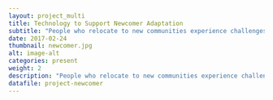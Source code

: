 ```yaml
---
layout: project_multi
title: Technology to Support Newcomer Adaptation
subtitle: "People who relocate to new communities experience challenges such as social-network reconstruction and insufficient information for daily needs. When these challenges are not well addressed, newcomers face additional difficulties, such as mental health issues and limited employment resources. The research goal is to investigate how newcomers utilize information and communciation technologies (ICTs) to address challenges of relocation. This project also aims to identify barriers to their ICT use and propose technical solutions to address the barriers."
date: 2017-02-24
thumbnail: newcomer.jpg
alt: image-alt
categories: present
weight: 2
description: "People who relocate to new communities experience challenges such as social-network reconstruction and insufficient information for daily needs. When these challenges are not well addressed, newcomers face additional difficulties, such as mental health issues and limited employment resources. The research goal is to investigate how newcomers utilize information and communciation technologies (ICTs) to address challenges of relocation. This project also aims to identify barriers to their ICT use and propose technical solutions to address the barriers."
datafile: project-newcomer
---
```

